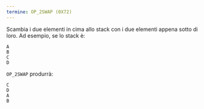 ```yaml
---
termine: OP_2SWAP (0X72)
---
```


Scambia i due elementi in cima allo stack con i due elementi appena sotto di loro. Ad esempio, se lo stack è:

```testo
A
B
C
D
```

`OP_2SWAP` produrrà:

```testo
C
D
A
B
```